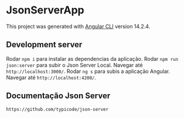 # JsonServerApp

This project was generated with [Angular CLI](https://github.com/angular/angular-cli) version 14.2.4.

## Development server

Rodar `npm i` para instalar as dependencias da aplicação.
Rodar `npm run json:server` para subir o Json Server Local. Navegar até `http://localhost:3000/`.
Rodar `ng s` para subis a aplicação Angular. Navegar até `http://localhost:4200/`.

## Documentação Json Server

`https://github.com/typicode/json-server`
